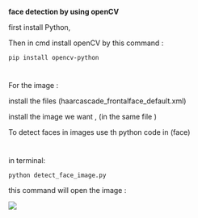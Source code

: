 ****face detection by using openCV****

first install Python, 

Then in cmd install openCV by this command  : 

`pip install opencv-python `

# 
For the image : 

install the files (haarcascade_frontalface_default.xml) 

install the image we want , (in the same file )

To detect faces in images use th python code in (face)

# 

in terminal:

`python detect_face_image.py `

this command will open the image :

![](https://c.top4top.io/p_202022drw1.jpeg)

